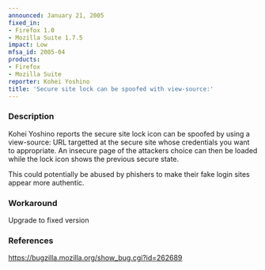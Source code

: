 ```yaml
---
announced: January 21, 2005
fixed_in:
- Firefox 1.0
- Mozilla Suite 1.7.5
impact: Low
mfsa_id: 2005-04
products:
- Firefox
- Mozilla Suite
reporter: Kohei Yoshino
title: 'Secure site lock can be spoofed with view-source:'
---
```


<h3>Description</h3>

<p>Kohei Yoshino reports the secure site lock icon can be spoofed by using
a view-source: URL targetted at the secure site whose credentials you want
to appropriate. An insecure page of the attackers choice can then be loaded
while the lock icon shows the previous secure state.</p>
    
<p>This could potentially be abused by phishers to make their fake login sites
appear more authentic.</p>

<h3>Workaround</h3>

<p>Upgrade to fixed version</p>

<h3>References</h3>

<p><a href="https://bugzilla.mozilla.org/show_bug.cgi?id=262689">
https://bugzilla.mozilla.org/show_bug.cgi?id=262689</a></p>



